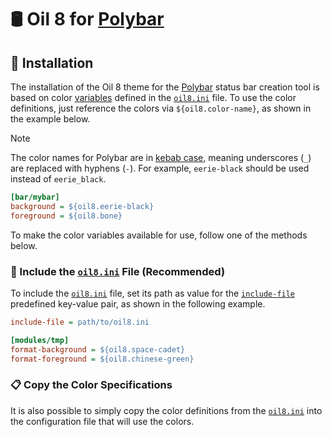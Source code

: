 # 🛢️ Oil 8 for [Polybar]

## 🎨 Installation

The installation of the Oil 8 theme for the [Polybar] status bar creation tool
is based on color
[variables](https://github.com/polybar/polybar/wiki/Configuration#custom-variables)
defined in the [`oil8.ini`] file. To use the color definitions, just reference
the colors via `${oil8.color-name}`, as shown in the example below.

> [!NOTE]
> The color names for Polybar are in
> [kebab case](https://en.wikipedia.org/wiki/Letter_case#Kebab_case), meaning
> underscores (`_`) are replaced with hyphens (`-`). For example, `eerie-black`
> should be used instead of `eerie_black`.

```ini
[bar/mybar]
background = ${oil8.eerie-black}
foreground = ${oil8.bone}
```

To make the color variables available for use, follow one of the methods below.

### 🔗 Include the [`oil8.ini`] File (Recommended)

To include the [`oil8.ini`] file, set its path as value for the
[`include-file`](https://github.com/polybar/polybar/wiki/Configuration#file-inclusion)
predefined key-value pair, as shown in the following example.

```ini
include-file = path/to/oil8.ini

[modules/tmp]
format-background = ${oil8.space-cadet}
format-foreground = ${oil8.chinese-green}
```

### 📋 Copy the Color Specifications

It is also possible to simply copy the color definitions from the [`oil8.ini`]
into the configuration file that will use the colors.

[`oil8.ini`]: oil8.ini
[Polybar]: https://polybar.github.io/
